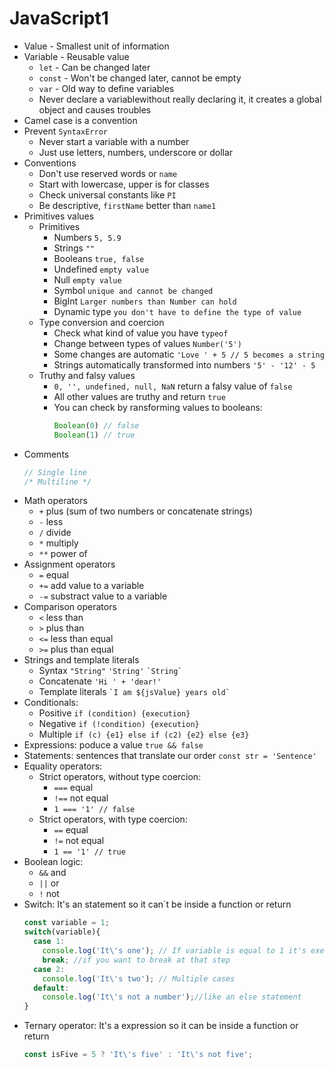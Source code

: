 # JavaScript1

- Value - Smallest unit of information
- Variable - Reusable value
  - `let` - Can be changed later
  - `const` - Won't be changed later, cannot be empty
  - `var` - Old way to define variables
  - Never declare a variablewithout really declaring it, it creates a global object and causes troubles
- Camel case is a convention
- Prevent `SyntaxError`
  - Never start a variable with a number
  - Just use letters, numbers, underscore or dollar
- Conventions
  - Don't use reserved words or `name`
  - Start with lowercase, upper is for classes
  - Check universal constants like `PI`
  - Be descriptive, `firstName` better than `name1`
- Primitives values
  - Primitives
    - Numbers `5, 5.9`
    - Strings `""`
    - Booleans `true, false`
    - Undefined `empty value`
    - Null `empty value`
    - Symbol `unique and cannot be changed`
    - BigInt `Larger numbers than Number can hold`
    - Dynamic type `you don't have to define the type of value`
  - Type conversion and coercion
    - Check what kind of value you have `typeof`
    - Change between types of values `Number('5')`
    - Some changes are automatic `'Love ' + 5 // 5 becomes a string`
    - Strings automatically transformed into numbers `'5' - '12' - 5`
  - Truthy and falsy values
    - `0, '', undefined, null, NaN` return a falsy value of `false`
    - All other values are truthy and return `true`
    - You can check by ransforming values to booleans:
      ```JavaScript
      Boolean(0) // false
      Boolean(1) // true
      ```
- Comments
  ```JavaScript
  // Single line
  /* Multiline */
  ```
- Math operators
  - `+` plus (sum of two numbers or concatenate strings)
  - `-` less
  - `/` divide
  - `*` multiply
  - `**` power of
- Assignment operators
  - `=` equal
  - `+=` add value to a variable
  - `-=` substract value to a variable
- Comparison operators
  - `<` less than
  - `>` plus than
  - `<=` less than equal
  - `>=` plus than equal
- Strings and template literals
  - Syntax `"String"` `'String'` `` `String` ``
  - Concatenate `'Hi ' + 'dear!'`
  - Template literals `` `I am ${jsValue} years old` ``
- Conditionals:
  - Positive `if (condition) {execution}`
  - Negative `if (!condition) {execution}`
  - Multiple `if (c) {e1} else if (c2) {e2} else {e3}`
- Expressions: poduce a value `true && false`
- Statements: sentences that translate our order `const str = 'Sentence'`
- Equality operators:
  - Strict operators, without type coercion:
    - `===` equal
    - `!==` not equal
    - `1 === '1' // false`
  - Strict operators, with type coercion:
    - `==` equal
    - `!=` not equal
    - `1 == '1' // true`
- Boolean logic:
  - `&&` and
  - `||` or
  - `!` not
- Switch: It's an statement so it can`t be inside a function or return
  ```JavaScript
  const variable = 1;
  switch(variable){
    case 1:
      console.log('It\'s one'); // If variable is equal to 1 it's executed
      break; //if you want to break at that step
    case 2:
      console.log('It\'s two'); // Multiple cases
    default:
      console.log('It\'s not a number');//like an else statement
  }
  ```
- Ternary operator: It's a expression so it can be inside a function or return
  ```JavaScript
  const isFive = 5 ? 'It\'s five' : 'It\'s not five';
  ```
